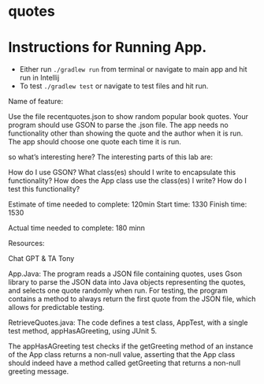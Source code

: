 # quotes

# Instructions for Running App.
- Either run `./gradlew run` from terminal or navigate to main app and hit run in Intellij
- To test `./gradlew test` or navigate to test files and hit run.

Name of feature: 

Use the file recentquotes.json to show random popular book quotes. Your program should use GSON to parse the .json file. The app needs no functionality other than showing the quote and the author when it is run. The app should choose one quote each time it is run.

so what’s interesting here?
The interesting parts of this lab are:

How do I use GSON?
What class(es) should I write to encapsulate this functionality?
How does the App class use the class(es) I write?
How do I test this functionality?


Estimate of time needed to complete: 120min Start time: 1330 Finish time: 1530

Actual time needed to complete: 180 minn

Resources:

Chat GPT & TA Tony 


App.Java:
The program reads a JSON file containing quotes, uses Gson library to parse the JSON data into Java objects representing the quotes, and selects one quote randomly when run.
For testing, the program contains a method to always return the first quote from the JSON file, which allows for predictable testing.


RetrieveQuotes.java:
The code defines a test class, AppTest, with a single test method, appHasAGreeting, using JUnit 5.

The appHasAGreeting test checks if the getGreeting method of an instance of the App class returns a non-null value, asserting that the App class should indeed have a method called getGreeting that returns a non-null greeting message.









